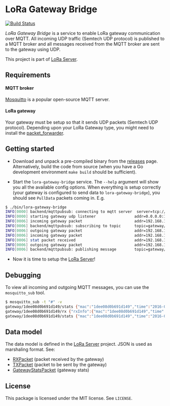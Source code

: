 # LoRa Gateway Bridge

[![Build Status](https://travis-ci.org/brocaar/lora-gateway-bridge.svg?branch=master)](https://travis-ci.org/brocaar/lora-gateway-bridge)

*LoRa Gateway Bridge* is a service to enable LoRa gateway communication over MQTT.
All incoming UDP traffic (Semtech UDP protocol) is published to a MQTT broker and
all messages received from the MQTT broker are sent to the gateway using UDP.

This project is part of [LoRa Server](https://github.com/brocaar/loraserver).

## Requirements

#### MQTT broker

[Mosquitto](http://mosquitto.org/) is a popular open-source MQTT server.

#### LoRa gateway

Your gateway must be setup so that it sends UDP packets (Semtech UDP protocol).
Depending upon your LoRa Gateway type, you might need to install the
[packet_forwarder](https://github.com/TheThingsNetwork/packet_forwarder).


## Getting started

* Download and unpack a pre-compiled binary from the [releases](https://github.com/brocaar/lora-gateway-bridge/releases)
  page. Alternatively, build the code from source (when you have a Go development environment
  ``make build`` should be sufficient).

* Start the ``lora-gateway-bridge`` service. The ``--help`` argument will show
   you all the available config options. When everything is setup correctly
   (your gateway is configured to send data to ``lora-gateway-bridge``), you
   should see ``PullData`` packets coming in. E.g.

``` bash
$ ./bin/lora-gateway-bridge
INFO[0000] backend/mqttpubsub: connecting to mqtt server  server=tcp://127.0.0.1:1883
INFO[0000] starting gateway udp listener                 addr=0.0.0.0:1700
INFO[0006] incoming gateway packet                       addr=192.168.1.4:54993 type=PullData
INFO[0006] backend/mqttpubsub: subscribing to topic      topic=gateway/1dee08d0b691d149/tx
INFO[0006] outgoing gateway packet                       addr=192.168.1.4:54993 type=PullACK
INFO[0006] incoming gateway packet                       addr=192.168.1.4:51926 type=PushData
INFO[0006] stat packet received                          addr=192.168.1.4:51926 mac=1dee08d0b691d149
INFO[0006] outgoing gateway packet                       addr=192.168.1.4:51926 type=PushACK
INFO[0006] backend/mqttpubsub: publishing message        topic=gateway/1dee08d0b691d149/stats
```

* Now it is time to setup the [LoRa Server](https://github.com/brocaar/loraserver)!

## Debugging

To view all incoming and outgoing MQTT messages, you can use the ``mosquitto_sub``
tool.

```bash
$ mosquitto_sub -t "#" -v
gateway/1dee08d0b691d149/stats {"mac":"1dee08d0b691d149","time":"2016-04-16T10:08:11Z","latitude":0,"longitude":0,"altitude":0,"rxPacketsReceived":0,"rxPacketsReceivedOK":0}
gateway/1dee08d0b691d149/rx {"rxInfo":{"mac":"1dee08d0b691d149","time":"2016-04-16T10:08:30.005418Z","timestamp":1623489499,"frequency":868300000,"channel":1,"rfChain":1,"crcStatus":1,"codeRate":"4/5","rssi":-48,"loRaSNR":10,"size":23,"dataRate":{"modulation":"LORA","spreadFactor":7,"bandwidth":125}},"phyPayload":"AAEBAQEBAQEBAgICAgICAgJzTIBGXXg="}
gateway/1dee08d0b691d149/stats {"mac":"1dee08d0b691d149","time":"2016-04-16T10:08:41Z","latitude":0,"longitude":0,"altitude":0,"rxPacketsReceived":1,"rxPacketsReceivedOK":1}
```

## Data model

The data model is defined in the [LoRa Server](https://github.com/brocaar/loraserver)
project. JSON is used as marshaling format. See:

* [RXPacket](https://godoc.org/github.com/brocaar/loraserver/models/#RXPacket) (packet received by the gateway)
* [TXPacket](https://godoc.org/github.com/brocaar/loraserver/models/#TXPacket) (packet to be sent by the gateway)
* [GatewayStatsPacket](https://godoc.org/github.com/brocaar/loraserver/models/#GatewayStatsPacket) (gateway stats)


## License

This package is licensed under the MIT license. See ``LICENSE``.
